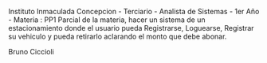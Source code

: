 Instituto Inmaculada Concepcion - Terciario - Analista de Sistemas - 1er Año -
Materia : PP1
Parcial de la materia, hacer un sistema de un estacionamiento donde el usuario pueda Registrarse, Loguearse, Registrar su vehiculo y pueda retirarlo aclarando el monto que debe abonar.

Bruno Ciccioli

